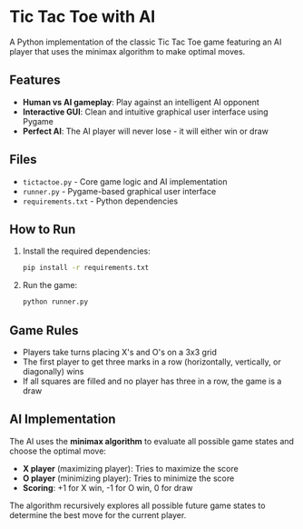 # Tic Tac Toe with AI

A Python implementation of the classic Tic Tac Toe game featuring an AI player that uses the minimax algorithm to make optimal moves.

## Features

- **Human vs AI gameplay**: Play against an intelligent AI opponent
- **Interactive GUI**: Clean and intuitive graphical user interface using Pygame
- **Perfect AI**: The AI player will never lose - it will either win or draw

## Files

- `tictactoe.py` - Core game logic and AI implementation
- `runner.py` - Pygame-based graphical user interface
- `requirements.txt` - Python dependencies

## How to Run

1. Install the required dependencies:
   ```bash
   pip install -r requirements.txt
   ```

2. Run the game:
   ```bash
   python runner.py
   ```

## Game Rules

- Players take turns placing X's and O's on a 3x3 grid
- The first player to get three marks in a row (horizontally, vertically, or diagonally) wins
- If all squares are filled and no player has three in a row, the game is a draw

## AI Implementation

The AI uses the **minimax algorithm** to evaluate all possible game states and choose the optimal move:

- **X player** (maximizing player): Tries to maximize the score
- **O player** (minimizing player): Tries to minimize the score
- **Scoring**: +1 for X win, -1 for O win, 0 for draw

The algorithm recursively explores all possible future game states to determine the best move for the current player.